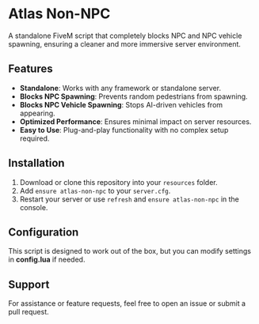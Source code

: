 # Atlas Non-NPC

A standalone FiveM script that completely blocks NPC and NPC vehicle spawning, ensuring a cleaner and more immersive server environment.

## Features

- **Standalone**: Works with any framework or standalone server.
- **Blocks NPC Spawning**: Prevents random pedestrians from spawning.
- **Blocks NPC Vehicle Spawning**: Stops AI-driven vehicles from appearing.
- **Optimized Performance**: Ensures minimal impact on server resources.
- **Easy to Use**: Plug-and-play functionality with no complex setup required.

## Installation

1. Download or clone this repository into your `resources` folder.
2. Add `ensure atlas-non-npc` to your `server.cfg`.
3. Restart your server or use `refresh` and `ensure atlas-non-npc` in the console.

## Configuration

This script is designed to work out of the box, but you can modify settings in **config.lua** if needed.

## Support

For assistance or feature requests, feel free to open an issue or submit a pull request.

